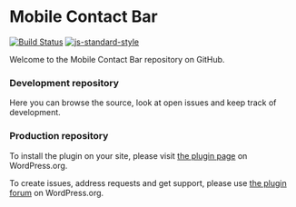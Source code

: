# Mobile Contact Bar

[![Build Status](https://travis-ci.org/annaghi/mobile-contact-bar.svg?branch=master)](https://travis-ci.org/annaghi/mobile-contact-bar)
[![js-standard-style](https://img.shields.io/badge/code%20style-standard-brightgreen.svg)](http://standardjs.com)

Welcome to the Mobile Contact Bar repository on GitHub.

### Development repository

Here you can browse the source, look at open issues and keep track of development.


### Production repository

To install the plugin on your site, please visit [the plugin page](https://wordpress.org/plugins/mobile-contact-bar/) on WordPress.org.

To create issues, address requests and get support, please use [the plugin forum](https://wordpress.org/support/plugin/mobile-contact-bar) on WordPress.org.
